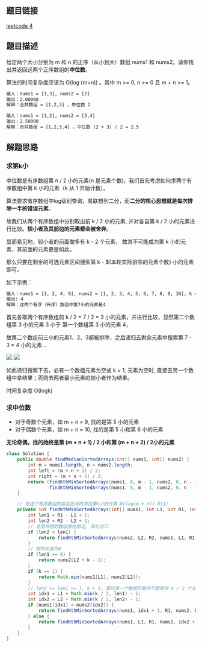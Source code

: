 ## 题目链接

[leetcode 4](https://leetcode.cn/problems/median-of-two-sorted-arrays/)

## 题目描述

给定两个大小分别为 m 和 n 的正序（从小到大）数组 nums1 和 nums2。请你找出并返回这两个正序数组的**中位数**。

算法的时间复杂度应该为 O(log (m+n)) 。其中 m >= 0, n >= 0 且 m + n >= 1。

```html
输入：nums1 = [1,3], nums2 = [2]
输出：2.00000
解释：合并数组 = [1,2,3] ，中位数 2

输入：nums1 = [1,2], nums2 = [3,4]
输出：2.50000
解释：合并数组 = [1,2,3,4] ，中位数 (2 + 3) / 2 = 2.5
```

## 解题思路

### 求第k小

中位数是有序数组第 n / 2 小的元素(n 是元素个数)，我们首先考虑如何求两个有序数组中第 k 小的元素（k 从 1 开始计数）。  

算法要求有序数组中log级别查询，易联想到二分，而**二分的核心思想就是每次排除一半的错误元素**。

故我们从两个有序数组中分别取出前 k / 2 小的元素, 并对各自第 k / 2 小的元素进行比较。**较小者及其前边的元素都会被舍弃**。

显而易见地，较小者的前面做多有 k - 2 个元素， 故其不可能成为第 k 小的元素，其前面的元素更是如此。

那么只要在剩余的可选元素区间搜索第 k - ${本轮实际排除的元素个数} 小的元素即可。

如下示例：
```html
输入：nums1 = [1, 2, 4, 9], nums2 = [1, 2, 3, 4, 5, 6, 7, 8, 9, 10], k = 7
输出: 4
解释：这两个有序（升序）数组中第7小的元素是4
```

首先各取两个有序数组前 k / 2 = 7 / 2 = 3 小的元素，并进行比较，显然第二个数组第 3 小的元素 3 小于 第一个数组第 3 小的元素 4，  

故第二个数组前三小的元素1、2、3都被排除，之后递归去剩余元素中搜索第 7 - 3 = 4 小的元素...

![](https://s3.bmp.ovh/imgs/2022/09/08/e596472a70bddf7b.png)
![](https://s3.bmp.ovh/imgs/2022/09/08/9bb4b5ac2d22dc5e.png)

如此递归搜索下去，必有一个数组元素为空或 k = 1, 元素为空时, 直接去另一个数组中拿结果；否则去两者最小元素的较小者作为结果。

时间复杂度 O(logk)

### 求中位数

- 对于奇数个元素，如 m + n = 9, 找的是第 5 小的元素
- 对于偶数个元素，如 m + n = 10, 找的是第 5 小和第 6 小的元素  

**无论奇偶，找的始终是第 (m + n + 1) / 2 小和第 (m + n + 2) / 2小的元素**


```JAVA
class Solution {
    public double findMedianSortedArrays(int[] nums1, int[] nums2) {
        int m = nums1.length, n = nums2.length;
        int left = (m + n + 1) / 2;
        int right = (m + n + 2) / 2;
        return (findKthMinSortedArrays(nums1, 0, m - 1, nums2, 0, n - 1, left) + 
                findKthMinSortedArrays(nums1, 0, m - 1, nums2, 0, n - 1, right)) / 2.0;
    }

    // 在连个有序数组的指定区间内寻找第k小的元素 O(log(m + n)) O(1)
    private int findKthMinSortedArrays(int[] nums1, int L1, int R1, int[] nums2, int L2, int R2, int k) {
        int len1 = R1 - L1 + 1;
        int len2 = R2 - L2 + 1;
        // 总是将短的数组放在前边, 简化出口
        if (len2 < len1) {
            return findKthMinSortedArrays(nums2, L2, R2, nums1, L1, R1, k);
        }
        // 短的长度为0
        if (len1 == 0) {
            return nums2[L2 + k - 1];
        }
        if (k == 1) {
            return Math.min(nums1[L1], nums2[L2]);
        }
        // len2 >= len1 >= 1, k > 1, 要注意一个数组可能并不能提供 k / 2 个元素
        int idx1 = L1 + Math.min(k / 2, len1) - 1;
        int idx2 = L2 + Math.min(k / 2, len2) - 1;
        if (nums1[idx1] < nums2[idx2]) {
            return findKthMinSortedArrays(nums1, idx1 + 1, R1, nums2, L2, R2, k - (idx1 - L1 + 1));
        } else {
            return findKthMinSortedArrays(nums1, L1, R1, nums2, idx2 + 1, R2, k - (idx2 - L2 + 1));
        }
    }
}
```

